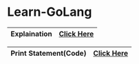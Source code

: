 # Learn-GoLang

| Explaination | [Click Here](https://github.com/SKsaikiran/Learn-GoLang/blob/52178f68c5b4120d9db9c92c386c53e82e36bcdc/Basics/Explaination.md) |
|:-------|:------------|

| Print Statement(Code) | [Click Here](https://github.com/SKsaikiran/Learn-GoLang/blob/474bd4876112e0c25d7439b58e744b1edb1243f7/Basics/hello.go) |
|:-------|:------------|

